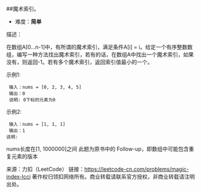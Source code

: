##魔术索引。

- 难度：**简单**
 
描述：

在数组A[0...n-1]中，有所谓的魔术索引，满足条件A[i] = i。给定一个有序整数数组，编写一种方法找出魔术索引，若有的话，在数组A中找出一个魔术索引，如果没有，则返回-1。若有多个魔术索引，返回索引值最小的一个。

示例1:

     输入：nums = [0, 2, 3, 4, 5]
     输出：0
     说明: 0下标的元素为0
示例2:

     输入：nums = [1, 1, 1]
     输出：1
    说明:

nums长度在[1, 1000000]之间
此题为原书中的 Follow-up，即数组中可能包含重复元素的版本

来源：力扣（LeetCode）
链接：https://leetcode-cn.com/problems/magic-index-lcci
著作权归领扣网络所有。商业转载请联系官方授权，非商业转载请注明出处。